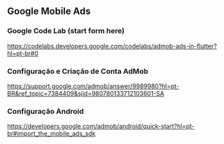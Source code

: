 ## Google Mobile Ads

### Google Code Lab (start form here)

https://codelabs.developers.google.com/codelabs/admob-ads-in-flutter?hl=pt-br#0

### Configuração e Criação de Conta AdMob 

https://support.google.com/admob/answer/9989980?hl=pt-BR&ref_topic=7384409&sjid=980780133712103601-SA

### Configuração Android

https://developers.google.com/admob/android/quick-start?hl=pt-br#import_the_mobile_ads_sdk